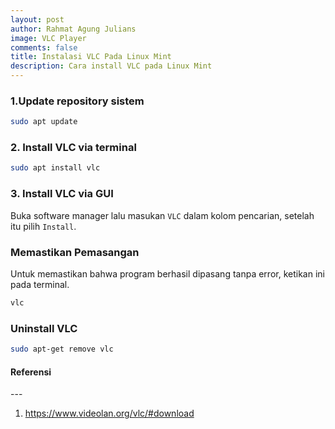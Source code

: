 ```yaml
---
layout: post
author: Rahmat Agung Julians
image: VLC Player
comments: false
title: Instalasi VLC Pada Linux Mint
description: Cara install VLC pada Linux Mint
---
```


### 1.Update repository sistem
```bash
sudo apt update
```

### 2. Install VLC via terminal
```bash
sudo apt install vlc
```

### 3. Install VLC via GUI
Buka software manager lalu masukan `VLC` dalam kolom pencarian, setelah itu pilih `Install`.

### Memastikan Pemasangan
Untuk memastikan bahwa program berhasil dipasang tanpa error, ketikan ini pada terminal.
```bash
vlc
```

### Uninstall VLC
```bash
sudo apt-get remove vlc
```

<h4><b>Referensi</b></h4> 
--- 
<ol>
    <li>
        <a href="https://www.videolan.org/vlc/#download">https://www.videolan.org/vlc/#download</a>
    </li>
</ol>
